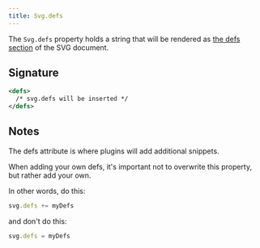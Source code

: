 ```yaml
---
title: Svg.defs
---
```


The `Svg.defs` property holds a string that will be rendered as [the defs
section](https://developer.mozilla.org/en-US/docs/Web/SVG/Element/defs) of the
SVG document.

## Signature

```svg
<defs>
  /* svg.defs will be inserted */
</defs>
```

## Notes

The defs attribute is where plugins will add additional snippets.

When adding your own defs, it's important not to
overwrite this property, but rather add your own.

In other words, do this:

```js
svg.defs += myDefs
```

and don't do this:

```js
svg.defs = myDefs
```
